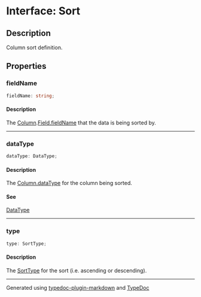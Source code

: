 # Interface: Sort

## Description

Column sort definition.

## Properties

### fieldName

```ts
fieldName: string;
```

#### Description

The [Column](Column.md).[Field.fieldName](../classes/Field.md#fieldname) that the data is being sorted by.

***

### dataType

```ts
dataType: DataType;
```

#### Description

The [Column.dataType](Column.md#datatype) for the column being sorted.

#### See

[DataType](../enumerations/DataType.md)

***

### type

```ts
type: SortType;
```

#### Description

The [SortType](../enumerations/SortType.md) for the sort (i.e. ascending or descending).

***

Generated using [typedoc-plugin-markdown](https://www.npmjs.com/package/typedoc-plugin-markdown) and [TypeDoc](https://typedoc.org/)
